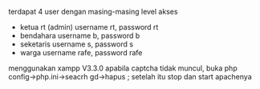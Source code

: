 terdapat 4 user dengan masing-masing level akses
- ketua rt (admin) username rt, password rt
- bendahara username b, password b
- seketaris username s, password s
- warga username rafe, password rafe

menggunakan xampp V3.3.0
apabila captcha tidak muncul, buka php config->php.ini->seacrh gd->hapus ; 
setelah itu stop dan start apachenya
